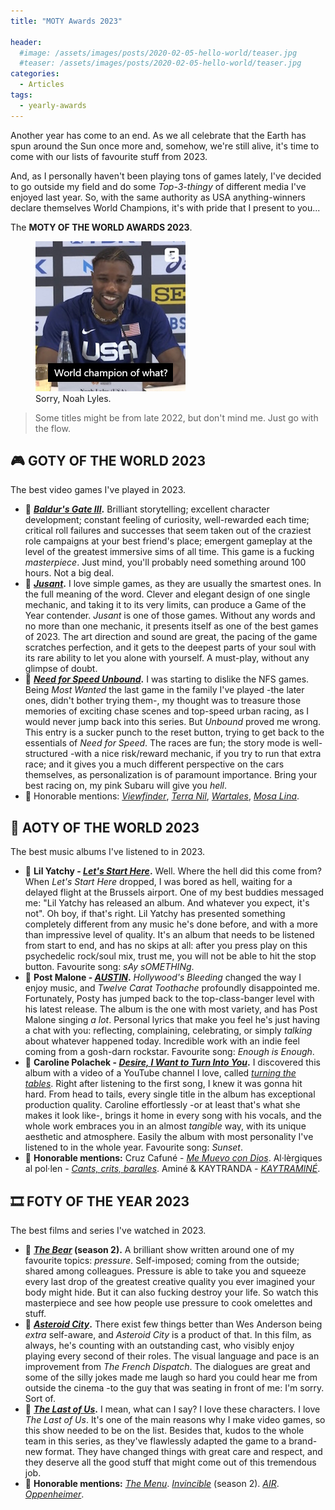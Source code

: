 ```yaml
---
title: "MOTY Awards 2023"

header:
  #image: /assets/images/posts/2020-02-05-hello-world/teaser.jpg
  #teaser: /assets/images/posts/2020-02-05-hello-world/teaser.jpg
categories:
  - Articles
tags:
  - yearly-awards
---
```


Another year has come to an end. As we all celebrate that the Earth has spun around the Sun once more and, somehow, we're still alive, it's time to come with our lists of favourite stuff from 2023.

And, as I personally haven't been playing tons of games lately, I've decided to go outside my field and do some _Top-3-thingy_ of different media I've enjoyed last year. So, with the same authority as USA anything-winners declare themselves World Champions, it's with pride that I present to you...

The **MOTY OF THE WORLD AWARDS 2023**.

<figure style="width: 240px" class="align-center">
  <a><img src="/assets/images/posts/2024-01-12-moty-2023/noah-lyles.jpg" alt="USA athlete Noah Lyles, complaining of USA National Champions claiming to be World Champions too."></a>
  <figcaption>Sorry, Noah Lyles.</figcaption>
</figure>

> Some titles might be from late 2022, but don't mind me. Just go with the flow.


## 🎮 GOTY OF THE WORLD 2023

The best video games I've played in 2023.

- 🥇 **[_Baldur's Gate III_](https://store.steampowered.com/app/1086940/Baldurs_Gate_3/).** Brilliant storytelling; excellent character development; constant feeling of curiosity, well-rewarded each time; critical roll failures and successes that seem taken out of the craziest role campaigns at your best friend's place; emergent gameplay at the level of the greatest immersive sims of all time. This game is a fucking _masterpiece_. Just mind, you'll probably need something around 100 hours. Not a big deal.
- 🥈 **[_Jusant_](https://store.steampowered.com/app/1977170/Jusant/).** I love simple games, as they are usually the smartest ones. In the full meaning of the word. Clever and elegant design of one single mechanic, and taking it to its very limits, can produce a Game of the Year contender. _Jusant_ is one of those games. Without any words and no more than one mechanic, it presents itself as one of the best games of 2023. The art direction and sound are great, the pacing of the game scratches perfection, and it gets to the deepest parts of your soul with its rare ability to let you alone with yourself. A must-play, without any glimpse of doubt.
- 🥉 **[_Need for Speed Unbound_](https://store.steampowered.com/app/1846380/Need_for_Speed_Unbound/).** I was starting to dislike the NFS games. Being _Most Wanted_ the last game in the family I've played -the later ones, didn't bother trying them-, my thought was to treasure those memories of exciting chase scenes and top-speed urban racing, as I would never jump back into this series. But _Unbound_ proved me wrong. This entry is a sucker punch to the reset button, trying to get back to the essentials of _Need for Speed_. The races are fun; the story mode is well-structured -with a nice risk/reward mechanic, if you try to run that extra race; and it gives you a much different perspective on the cars themselves, as personalization is of paramount importance. Bring your best racing on, my pink Subaru will give you _hell_.
- 💐 Honorable mentions: [_Viewfinder_](https://store.steampowered.com/app/1382070/Viewfinder/), [_Terra Nil_](https://store.steampowered.com/app/1593030/Terra_Nil/), [_Wartales_](https://store.steampowered.com/app/1527950/Wartales/), [_Mosa Lina_](https://store.steampowered.com/app/2477090/Mosa_Lina/).


## 💽 AOTY OF THE WORLD 2023

The best music albums I've listened to in 2023.

- 🥇 **Lil Yatchy - [_Let's Start Here_](https://open.spotify.com/album/6Per97deaWqrJlKQNX8RGK).** Well. Where the hell did this come from? When _Let's Start Here_ dropped, I was bored as hell, waiting for a delayed flight at the Brussels airport. One of my best buddies messaged me: "Lil Yatchy has released an album. And whatever you expect, it's not". Oh boy, if that's right. Lil Yatchy has presented something completely different from any music he's done before, and with a more than impressive level of quality. It's an album that needs to be listened from start to end, and has no skips at all: after you press play on this psychedelic rock/soul mix, trust me, you will not be able to hit the stop button. Favourite song: _sAy sOMETHINg_.
- 🥈 **Post Malone - [_AUSTIN_](https://open.spotify.com/album/6r1lh7fHMB499vGKtIyJLy).** _Hollywood's Bleeding_ changed the way I enjoy music, and _Twelve Carat Toothache_ profoundly disappointed me. Fortunately, Posty has jumped back to the top-class-banger level with his latest release. The album is the one with most variety, and has Post Malone singing _a lot_. Personal lyrics that make you feel he's just having a chat with you: reflecting, complaining, celebrating, or simply _talking_ about whatever happened today. Incredible work with an indie feel coming from a gosh-darn rockstar. Favourite song: _Enough is Enough_.
- 🥉 **Caroline Polachek - [_Desire, I Want to Turn Into You_](https://open.spotify.com/album/22PkV1Le9P3X4RY4xtmK0q).** I discovered this album with a video of a YouTube channel I love, called [_turning the tables_](https://www.youtube.com/@turningthetables). Right after listening to the first song, I knew it was gonna hit hard. From head to tails, every single title in the album has exceptional production quality. Caroline effortlessly -or at least that's what she makes it look like-, brings it home in every song with his vocals, and the whole work embraces you in an almost _tangible_ way, with its unique aesthetic and atmosphere. Easily the album with most personality I've listened to in the whole year. Favourite song: _Sunset_.
- 💐 **Honorable mentions:** Cruz Cafuné - [_Me Muevo con Dios_](https://open.spotify.com/album/7yvmtCjHcBe9DqIVl7AwQT). Al·lèrgiques al pol·len - [_Cants, crits, baralles_](https://open.spotify.com/album/3mvSeMnrhY4IOpP5aUi8G6). Aminé & KAYTRANDA - [_KAYTRAMINÉ_](https://open.spotify.com/album/1plAqF2W8hwAhcpBAfGNsW).


## 🎞️ FOTY OF THE YEAR 2023

The best films and series I've watched in 2023.

- 🥇 **[_The Bear_](https://www.justwatch.com/us/tv-show/the-bear) (season 2).** A brilliant show written around one of my favourite topics: _pressure_. Self-imposed; coming from the outside; shared among colleagues. Pressure is able to take you and squeeze every last drop of the greatest creative quality you ever imagined your body might hide. But it can also fucking destroy your life. So watch this masterpiece and see how people use pressure to cook omelettes and stuff.
- 🥈 **[_Asteroid City_](https://www.justwatch.com/us/movie/asteroid-city).** There exist few things better than Wes Anderson being _extra_ self-aware, and _Asteroid City_ is a product of that. In this film, as always, he's counting with an outstanding cast, who visibly enjoy playing every second of their roles. The visual language and pace is an improvement from _The French Dispatch_. The dialogues are great and some of the silly jokes made me laugh so hard you could hear me from outside the cinema -to the guy that was seating in front of me: I'm sorry. Sort of.
- 🥉 **[_The Last of Us_](https://www.justwatch.com/us/tv-show/the-last-of-us).** I mean, what can I say? I love these characters. I love _The Last of Us_. It's one of the main reasons why I make video games, so this show needed to be on the list. Besides that, kudos to the whole team in this series, as they've flawlessly adapted the game to a brand-new format. They have changed things with great care and respect, and they deserve all the good stuff that might come out of this tremendous job.
- 💐 **Honorable mentions:** [_The Menu_](https://www.justwatch.com/us/movie/the-menu-2022). [_Invincible_](https://www.justwatch.com/us/tv-show/invincible) (season 2). [_AIR_](https://www.justwatch.com/us/movie/air-2023). [_Oppenheimer_](https://www.justwatch.com/us/movie/oppenheimer).


